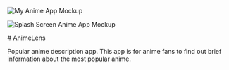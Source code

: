 
![My Anime App Mockup](https://github.com/user-attachments/assets/fddbdce8-35c5-4682-87fe-e720c0752ac9)

![Splash Screen Anime App Mockup](https://github.com/user-attachments/assets/b73755d3-6dab-4207-a579-ff2383ae724a)

<div></div>
# AnimeLens

Popular anime description app. This app is for anime fans to find out brief information about the most popular anime.
 
 
 
